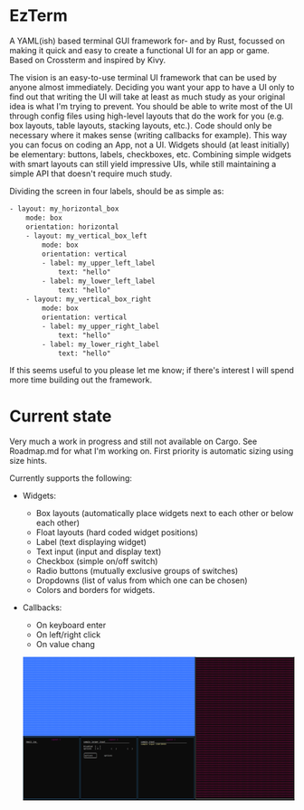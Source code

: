 # EzTerm

A YAML(ish) based terminal GUI framework for- and by Rust, focussed on making it quick and easy to create a
functional UI for an app or game. Based on Crossterm and inspired by Kivy.

The vision is an easy-to-use terminal UI framework that can be used by anyone almost immediately. Deciding you
want your app to have a UI only to find out that writing the UI will take at least as much study as your original
idea is what I'm trying to prevent.
You should be able to write most of the UI through config files using high-level layouts that do the work for you 
(e.g. box layouts, table layouts, stacking layouts, etc.). Code should only be necessary where it makes sense
(writing callbacks for example). This way you can focus on coding an App, not a UI. Widgets should (at least 
initially) be elementary: buttons, labels, checkboxes, etc. Combining simple widgets with smart layouts can still
yield impressive UIs, while still maintaining a simple API that doesn't require much study.

Dividing the screen in four labels, should be as simple as:

```
- layout: my_horizontal_box
    mode: box
    orientation: horizontal
    - layout: my_vertical_box_left
        mode: box
        orientation: vertical
        - label: my_upper_left_label
            text: "hello"
        - label: my_lower_left_label
            text: "hello"
    - layout: my_vertical_box_right
        mode: box
        orientation: vertical
        - label: my_upper_right_label
            text: "hello"
        - label: my_lower_right_label
            text: "hello"
```

If this seems useful to you please let me know; if there's interest I will
spend more time building out the framework.

# Current state
Very much a work in progress and still not available on Cargo.
See Roadmap.md for what I'm working on. First priority is automatic sizing using size hints.

Currently supports the following:

- Widgets:
  - Box layouts (automatically place widgets next to each other or below each
    other)
  - Float layouts (hard coded widget positions)
  - Label (text displaying widget)
  - Text input (input and display text)
  - Checkbox (simple on/off switch)
  - Radio buttons (mutually exclusive groups of switches)
  - Dropdowns (list of valus from which one can be chosen)
  - Colors and borders for widgets.
- Callbacks:
  - On keyboard enter
  - On left/right click
  - On value chang
  

   ![img.png](img.png)
  
